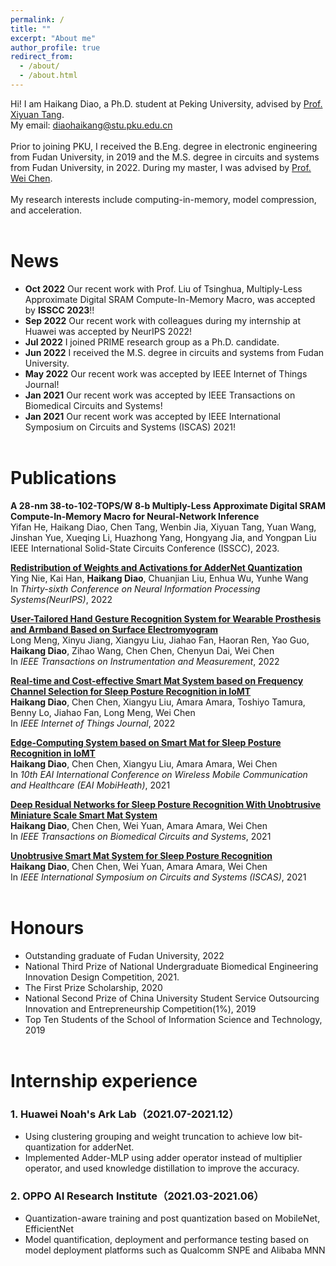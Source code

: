 ```yaml
---
permalink: /
title: ""
excerpt: "About me"
author_profile: true
redirect_from: 
  - /about/
  - /about.html
---
```


Hi! I am Haikang Diao, a Ph.D. student at Peking University, advised by [Prof. Xiyuan Tang](https://www.ime.pku.edu.cn/szll/rygc/t/1353236.htm). <br>
My email: diaohaikang@stu.pku.edu.cn <br><br>
Prior to joining PKU, I received the B.Eng. degree in electronic engineering from Fudan University, in 2019 and the M.S. degree in circuits and systems from Fudan University, in 2022. During my master, I was advised by [Prof. Wei Chen](http://www.it.fudan.edu.cn/Data/View/1005/). <br><br>
My research interests include computing-in-memory, model compression, and acceleration.<br><br>


News
======
- **Oct 2022** Our recent work with Prof. Liu of Tsinghua, Multiply-Less Approximate Digital SRAM Compute-In-Memory Macro, was accepted by **ISSCC 2023**!!
- **Sep 2022** Our recent work with colleagues during my internship at Huawei was accepted by NeurIPS 2022!
- **Jul 2022** I joined PRIME research group as a Ph.D. candidate.
- **Jun 2022** I received the M.S. degree in circuits and systems from Fudan University.
- **May 2022** Our recent work was accepted by IEEE Internet of Things Journal!
- **Jan 2021** Our recent work was accepted by IEEE Transactions on Biomedical Circuits and Systems!
- **Jan 2021** Our recent work was accepted by IEEE International Symposium on Circuits and Systems (ISCAS) 2021!
<br><br>

Publications
======
**A 28-nm 38-to-102-TOPS/W 8-b Multiply-Less Approximate Digital SRAM Compute-In-Memory Macro for Neural-Network Inference** <br>
Yifan He, Haikang Diao, Chen Tang, Wenbin Jia, Xiyuan Tang, Yuan Wang, Jinshan Yue, Xueqing Li, Huazhong Yang, Hongyang Jia, and Yongpan Liu<br>
IEEE International Solid-State Circuits Conference (ISSCC), 2023.<br>

[**Redistribution of Weights and Activations for AdderNet Quantization**](https://openreview.net/pdf?id=ZuSiW0EixjX) <br>
Ying Nie, Kai Han, **Haikang Diao**, Chuanjian Liu, Enhua Wu, Yunhe Wang<br>
In *Thirty-sixth Conference on Neural Information Processing Systems(NeurIPS)*, 2022 <br>

[**User-Tailored Hand Gesture Recognition System for Wearable Prosthesis and Armband Based on Surface Electromyogram**](https://ieeexplore.ieee.org/document/9931729) <br>
Long Meng, Xinyu Jiang, Xiangyu Liu, Jiahao Fan, Haoran Ren, Yao Guo, **Haikang Diao**, Zihao Wang, Chen Chen, Chenyun Dai, Wei Chen<br>
In *IEEE Transactions on Instrumentation and Measurement*, 2022 <br>

[**Real-time and Cost-effective Smart Mat System based on Frequency Channel Selection for Sleep Posture Recognition in IoMT**](https://ieeexplore.ieee.org/document/9792252/) <br>
**Haikang Diao**, Chen Chen, Xiangyu Liu, Amara Amara, Toshiyo Tamura, Benny Lo, Jiahao Fan, Long Meng, Wei Chen <br>
In *IEEE Internet of Things Journal*, 2022 <br>

[**Edge-Computing System based on Smart Mat for Sleep Posture Recognition in IoMT**](https://link.springer.com/chapter/10.1007/978-3-031-06368-8_6) <br>
**Haikang Diao**, Chen Chen, Xiangyu Liu, Amara Amara, Wei Chen <br>
In *10th EAI International Conference on Wireless Mobile Communication and Healthcare (EAI MobiHeath)*, 2021 <br>

[**Deep Residual Networks for Sleep Posture Recognition With Unobtrusive Miniature Scale Smart Mat System**](https://ieeexplore.ieee.org/document/9333679/) <br>
**Haikang Diao**, Chen Chen, Wei Yuan, Amara Amara, Wei Chen <br>
In *IEEE Transactions on Biomedical Circuits and Systems*, 2021 <br>

[**Unobtrusive Smart Mat System for Sleep Posture Recognition**](https://ieeexplore.ieee.org/document/9401649/) <br>
**Haikang Diao**, Chen Chen, Wei Yuan, Amara Amara, Wei Chen <br>
In *IEEE International Symposium on Circuits and Systems (ISCAS)*, 2021 <br>
<br>

Honours
======
- Outstanding graduate of Fudan University, 2022
- National Third Prize of National Undergraduate Biomedical Engineering Innovation Design Competition, 2021.
- The First Prize Scholarship, 2020
- National Second Prize of China University Student Service Outsourcing Innovation and Entrepreneurship Competition(1%), 2019
- Top Ten Students of the School of Information Science and Technology, 2019
<br><br>

Internship experience
======
### 1. Huawei Noah's Ark Lab（2021.07-2021.12）
- Using clustering grouping and weight truncation to achieve low bit-quantization for adderNet.
- Implemented Adder-MLP using adder operator instead of multiplier operator, and used knowledge distillation to improve the accuracy.

### 2. OPPO AI Research Institute（2021.03-2021.06）
- Quantization-aware training and post quantization based on MobileNet, EfficientNet
- Model quantification, deployment and performance testing based on model deployment platforms such as Qualcomm SNPE and Alibaba MNN
